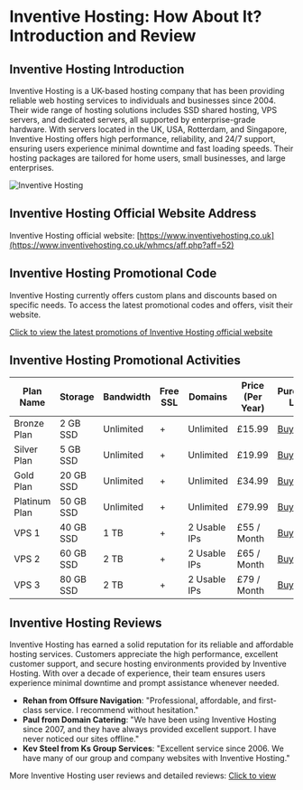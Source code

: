 # Inventive Hosting: How About It? Introduction and Review

## Inventive Hosting Introduction
Inventive Hosting is a UK-based hosting company that has been providing reliable web hosting services to individuals and businesses since 2004. Their wide range of hosting solutions includes SSD shared hosting, VPS servers, and dedicated servers, all supported by enterprise-grade hardware. With servers located in the UK, USA, Rotterdam, and Singapore, Inventive Hosting offers high performance, reliability, and 24/7 support, ensuring users experience minimal downtime and fast loading speeds. Their hosting packages are tailored for home users, small businesses, and large enterprises.

![Inventive Hosting](https://github.com/user-attachments/assets/dc89e2ee-e834-47f2-9bc3-f2d2e64e0069)

## Inventive Hosting Official Website Address
Inventive Hosting official website: [https://www.inventivehosting.co.uk](https://www.inventivehosting.co.uk/whmcs/aff.php?aff=52)

## Inventive Hosting Promotional Code
Inventive Hosting currently offers custom plans and discounts based on specific needs. To access the latest promotional codes and offers, visit their website.

[Click to view the latest promotions of Inventive Hosting official website](https://www.inventivehosting.co.uk/whmcs/aff.php?aff=52)

## Inventive Hosting Promotional Activities

| Plan Name                | Storage    | Bandwidth   | Free SSL | Domains           | Price (Per Year)    | Purchase Link                                                   |
|--------------------------|------------|-------------|----------|-------------------|---------------------|-----------------------------------------------------------------|
| Bronze Plan               | 2 GB SSD   | Unlimited   | +        | Unlimited          | £15.99               | [Buy Now](https://www.inventivehosting.co.uk/whmcs/aff.php?aff=52)                   |
| Silver Plan               | 5 GB SSD   | Unlimited   | +        | Unlimited          | £19.99               | [Buy Now](https://www.inventivehosting.co.uk/whmcs/aff.php?aff=52)                   |
| Gold Plan                 | 20 GB SSD  | Unlimited   | +        | Unlimited          | £34.99               | [Buy Now](https://www.inventivehosting.co.uk/whmcs/aff.php?aff=52)                   |
| Platinum Plan             | 50 GB SSD  | Unlimited   | +        | Unlimited          | £79.99               | [Buy Now](https://www.inventivehosting.co.uk/whmcs/aff.php?aff=52)                   |
| VPS 1                     | 40 GB SSD  | 1 TB        | +        | 2 Usable IPs       | £55 / Month          | [Buy Now](https://www.inventivehosting.co.uk/whmcs/aff.php?aff=52)                   |
| VPS 2                     | 60 GB SSD  | 2 TB        | +        | 2 Usable IPs       | £65 / Month          | [Buy Now](https://www.inventivehosting.co.uk/whmcs/aff.php?aff=52)                   |
| VPS 3                     | 80 GB SSD  | 2 TB        | +        | 2 Usable IPs       | £79 / Month          | [Buy Now](https://www.inventivehosting.co.uk/whmcs/aff.php?aff=52)                   |

## Inventive Hosting Reviews
Inventive Hosting has earned a solid reputation for its reliable and affordable hosting services. Customers appreciate the high performance, excellent customer support, and secure hosting environments provided by Inventive Hosting. With over a decade of experience, their team ensures users experience minimal downtime and prompt assistance whenever needed.

- **Rehan from Offsure Navigation**: "Professional, affordable, and first-class service. I recommend without hesitation."
- **Paul from Domain Catering**: "We have been using Inventive Hosting since 2007, and they have always provided excellent support. I have never noticed our sites offline."
- **Kev Steel from Ks Group Services**: "Excellent service since 2006. We have many of our group and company websites with Inventive Hosting."

More Inventive Hosting user reviews and detailed reviews:  [Click to view](https://www.inventivehosting.co.uk/whmcs/aff.php?aff=52)
